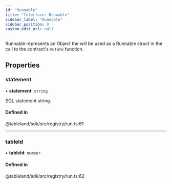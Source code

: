 ```yaml
---
id: "Runnable"
title: "Interface: Runnable"
sidebar_label: "Runnable"
sidebar_position: 0
custom_edit_url: null
---
```


Runnable represents an Object the will be used as a Runnable struct in the
call to the contract's `mutate` function.

## Properties

### statement

• **statement**: `string`

SQL statement string.

#### Defined in

@tableland/sdk/src/registry/run.ts:61

___

### tableId

• **tableId**: `number`

#### Defined in

@tableland/sdk/src/registry/run.ts:62
